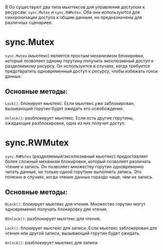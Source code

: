 В Go существуют два типа мьютексов для управления доступом к ресурсам: `sync.Mutex` и `sync.RWMutex`. Оба они используются для синхронизации доступа к общим данным, но предназначены для различных сценариев.

# sync.Mutex
`sync.Mutex` (мьютекс) является простым механизмом блокировки, который позволяет одному горутину получить эксклюзивный доступ к разделяемому ресурсу. Он используется в случаях, когда требуется предотвратить одновременный доступ к ресурсу, чтобы избежать гонок данных.

## Основные методы:
`Lock()`: блокирует мьютекс. Если мьютекс уже заблокирован, вызывающий горутин будет ожидать его освобождения.

`Unlock()`: разблокирует мьютекс. Если есть другие горутины, ожидающие разблокировки, одна из них получит доступ.

# sync.RWMutex
`sync.RWMutex` (разделяемый/эксклюзивный мьютекс) предоставляет более сложный механизм блокировки, который позволяет различать чтение и запись. Он позволяет множеству горутин одновременно читать данные, но только одной горутине выполнять запись. Это полезно в случаях, когда чтение данных гораздо чаще, чем их запись.

## Основные методы:
`RLock()`: блокирует мьютекс для чтения. Множество горутин могут одновременно получать блокировку для чтения.

`RUnlock()`: разблокирует мьютекс для чтения.

`Lock()`: блокирует мьютекс для записи. Если мьютекс заблокирован для чтения или другой записи, вызывающий горутин будет ожидать.

`Unlock()`: разблокирует мьютекс для записи.